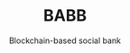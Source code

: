 ---
layout: project
order: 4

title: BABB
subtitle: Blockchain-based social bank
industry: Financial Technology<br>Services

summary: Core banking infrastructure and full-stack banking application on a private blockchain using smart contracts.

delivery:
    - item: 
        - body: The solution stores customer data within smart contracts on the blockchain and connects customers and banking service providers on a shared network, where the permissions for who can access or use that data is entirely controlled directly by the customer.
    - item: 
        - body: BABB is a multi-sided platform built to provide banking and other financial services to individuals and small businesses. It is a unique opportunity to bring financial inclusion and social cohesion to the widest possible audience, connecting the Beneficiary and the Sender without resorting to unnecessary middlemen or middle-layers of technologies.

testimonial:
    - quote: Applied Blockchain has experience in all levels of development – the blockchain core, the server level, the interface to the web, the interface to mobile – so they look at the end-to-end process to minimise costs, maximise performance and improve scalability.
      author: Guido Branca
      position: Former CEO
      company: BABB
---